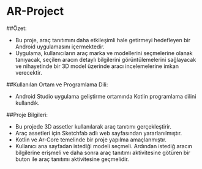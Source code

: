 # AR-Project
##Özet:
- Bu proje, araç tanıtımını daha etkileşimli hale getirmeyi hedefleyen bir Android uygulamasını içermektedir. 
- Uygulama, kullanıcıların araç marka ve modellerini seçmelerine olanak tanıyacak, seçilen aracın detaylı bilgilerini görüntülemelerini sağlayacak ve 
nihayetinde bir 3D model üzerinde aracı incelemelerine imkan verecektir.

##Kullanılan Ortam ve Programlama Dili:
- Android Studio uygulama geliştirme ortamında Kotlin programlama dilini kullandık.

##Proje Bilgileri:
- Bu projede 3D assetler kullanılarak araç tanıtımı gerçekleştirir.
- Araç assetleri için  Sketchfab adlı web sayfasından yararlanılmıştır.
- Kotlin ve Ar-Core temelinde bir proje yapılma amaçlanmıştır.
- Kullanıcı ana sayfadan istediği modeli seçmeli. Ardından istediğ aracın bilgilerine erişmeli ve daha sonra araç tanıtımı aktivitesine götüren bir buton ile araç tanıtımı aktivitesine geçmelidir.

